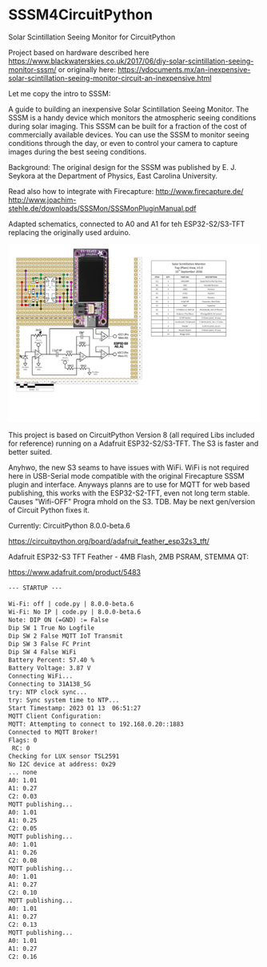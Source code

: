 # SSSM4CircuitPython
Solar Scintillation Seeing Monitor for CircuitPython

Project based on hardware described here
https://www.blackwaterskies.co.uk/2017/06/diy-solar-scintillation-seeing-monitor-sssm/
or originally here:
https://vdocuments.mx/an-inexpensive-solar-scintillation-seeing-monitor-circuit-an-inexpensive.html

Let me copy the intro to SSSM:

A guide to building an inexpensive Solar Scintillation Seeing Monitor. The SSSM is a handy device which monitors the atmospheric seeing conditions during solar imaging. This SSSM can be built for a fraction of the cost of commercially available devices. You can use the SSSM to monitor seeing conditions through the day, or even to control your camera to capture images during the best seeing conditions.

Background:
The original design for the SSSM was published by E. J. Seykora at the Department of Physics, East Carolina University.

Read also how to integrate with Firecapture:
http://www.firecapture.de/
http://www.joachim-stehle.de/downloads/SSSMon/SSSMonPluginManual.pdf

Adapted schematics, connected to A0 and A1 for teh ESP32-S2/S3-TFT replacing the originally used arduino.

<img title="Analog circuit schematics and parts" alt="Schematics" src="pcb-schematics-analog.png">

This project is based on CircuitPython Version 8 (all required Libs included for reference) running on a Adafruit ESP32-S2/S3-TFT. The S3 is faster and better suited.

Anyhwo, the new S3 seams to have issues with WiFi. WiFi is not required here in USB-Serial mode compatible with the original Firecapture SSSM plugin and interface. Anyways planns are to use for MQTT for web based publishing, this works with the ESP32-S2-TFT, even not long term stable. Causes "Wifi-OFF" Progra mhold on the S3. TDB. May be next gen/version of Circuit Python fixes it. 

Currently: CircuitPython 8.0.0-beta.6

https://circuitpython.org/board/adafruit_feather_esp32s3_tft/

Adafruit ESP32-S3 TFT Feather - 4MB Flash, 2MB PSRAM, STEMMA QT:

https://www.adafruit.com/product/5483

```
--- STARTUP ---

Wi-Fi: off | code.py | 8.0.0-beta.6
Wi-Fi: No IP | code.py | 8.0.0-beta.6
Note: DIP ON (=GND) := False
Dip SW 1 True No Logfile
Dip SW 2 False MQTT IoT Transmit
Dip SW 3 False FC Print
Dip SW 4 False WiFi
Battery Percent: 57.40 %
Battery Voltage: 3.87 V
Connecting WiFi...
Connecting to 31A138_5G
try: NTP clock sync...
try: Sync system time to NTP...
Start Timestamp: 2023 01 13  06:51:27
MQTT Client Configuration:
MQTT: Attempting to connect to 192.168.0.20::1883
Connected to MQTT Broker!
Flags: 0
 RC: 0
Checking for LUX sensor TSL2591
No I2C device at address: 0x29
... none
A0: 1.01
A1: 0.27
C2: 0.03
MQTT publishing...
A0: 1.01
A1: 0.25
C2: 0.05
MQTT publishing...
A0: 1.01
A1: 0.26
C2: 0.08
MQTT publishing...
A0: 1.01
A1: 0.27
C2: 0.10
MQTT publishing...
A0: 1.01
A1: 0.27
C2: 0.13
MQTT publishing...
A0: 1.01
A1: 0.27
C2: 0.16
```
